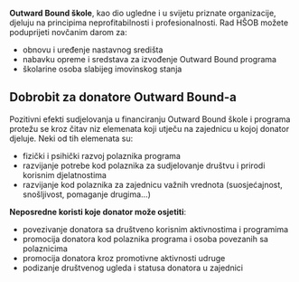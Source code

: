 **Outward Bound škole**, kao dio ugledne i u svijetu priznate organizacije, djeluju na principima neprofitabilnosti i profesionalnosti. Rad HŠOB možete poduprijeti novčanim darom za:

-	obnovu i uređenje nastavnog središta
-	nabavku opreme i sredstava za izvođenje Outward Bound programa
-	školarine osoba slabijeg imovinskog stanja

## Dobrobit za donatore Outward Bound-a

Pozitivni efekti sudjelovanja u financiranju Outward Bound škole i programa protežu se kroz čitav niz elemenata koji utječu na zajednicu u kojoj donator djeluje. Neki od tih elemenata su:

-	fizički i psihički razvoj polaznika programa
-	razvijanje potrebe kod polaznika za sudjelovanje društvu i prirodi korisnim djelatnostima
-	razvijanje kod polaznika za zajednicu važnih vrednota (suosjećajnost, snošljivost, pomaganje drugima…)

**Neposredne koristi koje donator može osjetiti**:

-	povezivanje donatora sa društveno korisnim aktivnostima i programima
-	promocija donatora kod polaznika programa i osoba povezanih sa polaznicima
-	promocija donatora kroz promotivne aktivnosti udruge
-	podizanje društvenog ugleda i statusa donatora u zajednici
